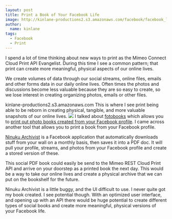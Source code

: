 ```yaml
---
layout: post
title: Print a Book of Your Facebook Life
image: http://kinlane-productions2.s3.amazonaws.com/facebook/facebook_logo-icon.png
author:
  name: kinlane
tags:
  - Facebook
  - Print
---
```

I spend a lot of time thinking about new ways to print as the Mimeo Connect Cloud Print API Evangelist. During this time I see a common pattern; that print can create more meaningful, physical aspects of our online lives.

We create volumes of data through our social streams, online files, emails and other forms data in our daily online lives. Often times the photos and discussions become less valuable because they are so easy to create, so we lose interest in creating organizing photos, emails or other files.

kinlane-productions2.s3.amazonaws.com This is where I see print being able to be reborn in creating physical, tangible, and more valuable snapshots of our online lives. ![](http://kinlane-productions.s3.amazonaws.com/facebook/facebook_logo-icon.png) I talked about [fotobooks](http://www.kinlane.com/2010/11/fotobooks-on-facebook/) which allows you to [print out photo books created from your Facebook profile](http://www.kinlane.com/2010/11/fotobooks-on-facebook/). I came across another tool that allows you to print a book from your Facebook profile.

[Ninuku Archivist](http://www.ninuku.com/ninuku.html) is a Facebook application that automatically downloads stuff from your wall on a monthly basis, then saves it into a PDF doc. It will pull your profile, streams, and photos from your Facebook profile and create a stored version of these.

This social PDF book could easily be send to the Mimeo REST Cloud Print API and arrive on your doorstep as a printed book the next day. This would be a way to take our online lives and create a physical archive that we can put on the bookshelf for the future.

Ninuku Archivist is a little buggy, and the UI difficult to use. I never quite got my book created. I see potential though. With an optimized user interface, and opening up with an API there would be huge potential to create different types of social books and create more meaningful, physical versions of your Facebook life.